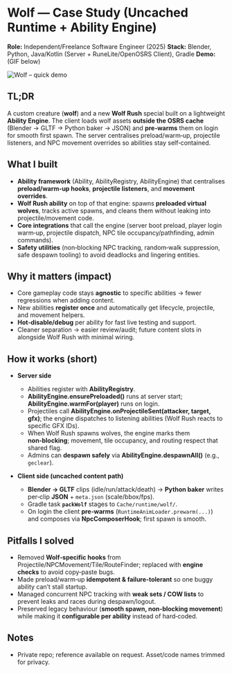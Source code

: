 # Wolf — Case Study (Uncached Runtime + Ability Engine)

**Role:** Independent/Freelance Software Engineer (2025)
**Stack:** Blender, Python, Java/Kotlin (Server + RuneLite/OpenOSRS Client), Gradle
**Demo:** (GIF below)

![Wolf – quick demo](wolves.gif)

## TL;DR

A custom creature (**wolf**) and a new **Wolf Rush** special built on a lightweight **Ability Engine**. The client loads wolf assets **outside the OSRS cache** (Blender → GLTF → Python baker → JSON) and **pre‑warms** them on login for smooth first spawn. The server centralises preload/warm‑up, projectile listeners, and NPC movement overrides so abilities stay self‑contained.

## What I built

* **Ability framework** (Ability, AbilityRegistry, AbilityEngine) that centralises **preload/warm‑up hooks**, **projectile listeners**, and **movement overrides**.
* **Wolf Rush ability** on top of that engine: spawns **preloaded virtual wolves**, tracks active spawns, and cleans them without leaking into projectile/movement code.
* **Core integrations** that call the engine (server boot preload, player login warm‑up, projectile dispatch, NPC tile occupancy/pathfinding, admin commands).
* **Safety utilities** (non‑blocking NPC tracking, random‑walk suppression, safe despawn tooling) to avoid deadlocks and lingering entities.

## Why it matters (impact)

* Core gameplay code stays **agnostic** to specific abilities → fewer regressions when adding content.
* New abilities **register once** and automatically get lifecycle, projectile, and movement helpers.
* **Hot‑disable/debug** per ability for fast live testing and support.
* Cleaner separation → easier review/audit; future content slots in alongside Wolf Rush with minimal wiring.

## How it works (short)

* **Server side**

  * Abilities register with **AbilityRegistry**.
  * **AbilityEngine.ensurePreloaded()** runs at server start; **AbilityEngine.warmFor(player)** runs on login.
  * Projectiles call **AbilityEngine.onProjectileSent(attacker, target, gfx)**; the engine dispatches to listening abilities (Wolf Rush reacts to specific GFX IDs).
  * When Wolf Rush spawns wolves, the engine marks them **non‑blocking**; movement, tile occupancy, and routing respect that shared flag.
  * Admins can **despawn safely** via **AbilityEngine.despawnAll(<abilityKey>)** (e.g., `geclear`).

* **Client side (uncached content path)**

  * **Blender → GLTF** clips (idle/run/attack/death) → **Python baker** writes per‑clip **JSON** + `meta.json` (scale/bbox/fps).
  * Gradle task **`packWolf`** stages to `Cache/runtime/wolf/`.
  * On login the client **pre‑warms** (`RuntimeAnimLoader.prewarm(...)`) and composes via **NpcComposerHook**; first spawn is smooth.

## Pitfalls I solved

* Removed **Wolf‑specific hooks** from Projectile/NPCMovement/Tile/RouteFinder; replaced with **engine checks** to avoid copy‑paste bugs.
* Made preload/warm‑up **idempotent & failure‑tolerant** so one buggy ability can’t stall startup.
* Managed concurrent NPC tracking with **weak sets / COW lists** to prevent leaks and races during despawn/logout.
* Preserved legacy behaviour (**smooth spawn, non‑blocking movement**) while making it **configurable per ability** instead of hard‑coded.

## Notes

* Private repo; reference available on request. Asset/code names trimmed for privacy.
